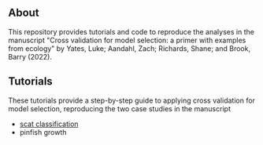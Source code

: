 ## About

This repository provides tutorials and code to reproduce the analyses in the manuscript "Cross validation for model selection: a primer with examples from ecology" by Yates, Luke; Aandahl, Zach; Richards, Shane; and Brook, Barry (2022).

## Tutorials

These tutorials provide a step-by-step guide to applying cross validation for model selection, reproducing the two case studies in the manuscript
+   [scat classification](https://l-a-yates.github.io/CVPrimer/scat/tutorial_scat.html)
+   pinfish growth
